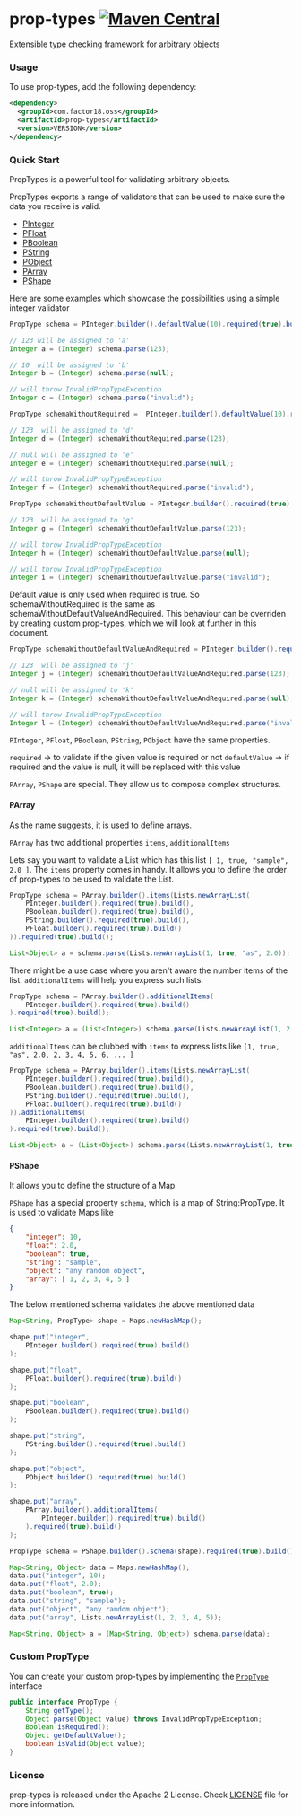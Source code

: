 # prop-types [![Maven Central](https://img.shields.io/maven-central/v/com.factor18.oss/prop-types.svg?label=Maven%20Central)](https://search.maven.org/search?q=g:%22com.factor18.oss%22%20AND%20a:%22prop-types%22)
Extensible type checking framework for arbitrary objects

### Usage
To use prop-types, add the following dependency:
```xml
<dependency>
  <groupId>com.factor18.oss</groupId>
  <artifactId>prop-types</artifactId>
  <version>VERSION</version>
</dependency>
```

### Quick Start

PropTypes is a powerful tool for validating arbitrary objects.

PropTypes exports a range of validators that can be used to make sure the data you receive is valid. 

- [PInteger](https://github.com/sarat1669/prop-types/blob/master/src/main/java/com/factor18/oss/PInteger.java)
- [PFloat](https://github.com/sarat1669/prop-types/blob/master/src/main/java/com/factor18/oss/PFloat.java)
- [PBoolean](https://github.com/sarat1669/prop-types/blob/master/src/main/java/com/factor18/oss/PBoolean.java)
- [PString](https://github.com/sarat1669/prop-types/blob/master/src/main/java/com/factor18/oss/PString.java)
- [PObject](https://github.com/sarat1669/prop-types/blob/master/src/main/java/com/factor18/oss/PObject.java)
- [PArray](https://github.com/sarat1669/prop-types/blob/master/src/main/java/com/factor18/oss/PArray.java)
- [PShape](https://github.com/sarat1669/prop-types/blob/master/src/main/java/com/factor18/oss/PShape.java)

Here are some examples which showcase the possibilities using a simple integer validator

```java
PropType schema = PInteger.builder().defaultValue(10).required(true).build();

// 123 will be assigned to 'a'
Integer a = (Integer) schema.parse(123);

// 10  will be assigned to 'b'
Integer b = (Integer) schema.parse(null);

// will throw InvalidPropTypeException
Integer c = (Integer) schema.parse("invalid");
```

```java
PropType schemaWithoutRequired =  PInteger.builder().defaultValue(10).required(false).build();

// 123  will be assigned to 'd'
Integer d = (Integer) schemaWithoutRequired.parse(123);

// null will be assigned to 'e'
Integer e = (Integer) schemaWithoutRequired.parse(null);

// will throw InvalidPropTypeException
Integer f = (Integer) schemaWithoutRequired.parse("invalid");
```

```java
PropType schemaWithoutDefaultValue = PInteger.builder().required(true).build();

// 123  will be assigned to 'g'
Integer g = (Integer) schemaWithoutDefaultValue.parse(123);

// will throw InvalidPropTypeException
Integer h = (Integer) schemaWithoutDefaultValue.parse(null);

// will throw InvalidPropTypeException
Integer i = (Integer) schemaWithoutDefaultValue.parse("invalid");
```

Default value is only used when required is true. So schemaWithoutRequired is the same as schemaWithoutDefaultValueAndRequired. This behaviour can be overriden by creating custom prop-types, which we will look at further in this document.

```java
PropType schemaWithoutDefaultValueAndRequired = PInteger.builder().required(false).build();

// 123  will be assigned to 'j'
Integer j = (Integer) schemaWithoutDefaultValueAndRequired.parse(123);

// null will be assigned to 'k'
Integer k = (Integer) schemaWithoutDefaultValueAndRequired.parse(null);

// will throw InvalidPropTypeException
Integer l = (Integer) schemaWithoutDefaultValueAndRequired.parse("invalid");
```



`PInteger`, `PFloat`, `PBoolean`, `PString`, `PObject` have the same properties.

`required` -> to validate if the given value is required or not
`defaultValue` -> if required and the value is null, it will be replaced with this value

`PArray`, `PShape` are special. They allow us to compose complex structures.

#### PArray
As the name suggests, it is used to define arrays.

`PArray` has two additional properties `items`, `additionalItems`

Lets say you want to validate a List which has this list `[ 1, true, "sample", 2.0 ]`.
The `items` property comes in handy. It allows you to define the order of prop-types to be used to validate the List.

```java
PropType schema = PArray.builder().items(Lists.newArrayList(
    PInteger.builder().required(true).build(),
    PBoolean.builder().required(true).build(),
    PString.builder().required(true).build(),
    PFloat.builder().required(true).build()
)).required(true).build();

List<Object> a = schema.parse(Lists.newArrayList(1, true, "as", 2.0));
```

There might be a use case where you aren't aware the number items of the list. `additionalItems` will help you express such lists.

```java
PropType schema = PArray.builder().additionalItems(
    PInteger.builder().required(true).build()
).required(true).build();

List<Integer> a = (List<Integer>) schema.parse(Lists.newArrayList(1, 2, 3, 4));
```

`additionalItems` can be clubbed with `items` to express lists like `[1, true, "as", 2.0, 2, 3, 4, 5, 6, ... ]`

```java
PropType schema = PArray.builder().items(Lists.newArrayList(
    PInteger.builder().required(true).build(),
    PBoolean.builder().required(true).build(),
    PString.builder().required(true).build(),
    PFloat.builder().required(true).build()
)).additionalItems(
    PInteger.builder().required(true).build()
).required(true).build();

List<Object> a = (List<Object>) schema.parse(Lists.newArrayList(1, true, "as", 2.0, 1, 2, 3, 4, 5, 6));
```

#### PShape
It allows you to define the structure of a Map

`PShape` has a special property `schema`, which is a map of String:PropType. It is used to validate Maps like

```json
{
    "integer": 10,
    "float": 2.0,
    "boolean": true,
    "string": "sample",
    "object": "any random object",
    "array": [ 1, 2, 3, 4, 5 ]
}
```

The below mentioned schema validates the above mentioned data

```java
Map<String, PropType> shape = Maps.newHashMap();

shape.put("integer",
    PInteger.builder().required(true).build()
);

shape.put("float",
    PFloat.builder().required(true).build()
);

shape.put("boolean",
    PBoolean.builder().required(true).build()
);

shape.put("string",
    PString.builder().required(true).build()
);

shape.put("object",
    PObject.builder().required(true).build()
);

shape.put("array",
    PArray.builder().additionalItems(
        PInteger.builder().required(true).build()
    ).required(true).build()
);

PropType schema = PShape.builder().schema(shape).required(true).build();

Map<String, Object> data = Maps.newHashMap();
data.put("integer", 10);
data.put("float", 2.0);
data.put("boolean", true);
data.put("string", "sample");
data.put("object", "any random object");
data.put("array", Lists.newArrayList(1, 2, 3, 4, 5));

Map<String, Object> a = (Map<String, Object>) schema.parse(data);
```

### Custom PropType
You can create your custom prop-types by implementing the [`PropType`](https://github.com/sarat1669/prop-types/blob/master/src/main/java/com/factor18/oss/PropType.java) interface

```java
public interface PropType {
    String getType();
    Object parse(Object value) throws InvalidPropTypeException;
    Boolean isRequired();
    Object getDefaultValue();
    boolean isValid(Object value);
}
```

### License
prop-types is released under the Apache 2 License. Check [LICENSE](https://github.com/sarat1669/prop-types/blob/master/LICENSE) file for more information.
